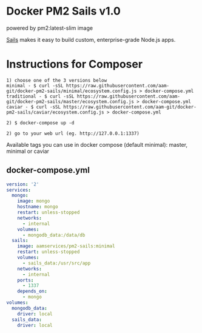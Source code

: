Docker PM2 Sails v1.0
========
powered by pm2:latest-slim image

[Sails][1] makes it easy to build custom, enterprise-grade Node.js apps.


Instructions for Composer
========

```
1) choose one of the 3 versions below
minimal - $ curl -sSL https://raw.githubusercontent.com/aam-git/docker-pm2-sails/minimal/ecosystem.config.js > docker-compose.yml
traditional - $ curl -sSL https://raw.githubusercontent.com/aam-git/docker-pm2-sails/master/ecosystem.config.js > docker-compose.yml
caviar - $ curl -sSL https://raw.githubusercontent.com/aam-git/docker-pm2-sails/caviar/ecosystem.config.js > docker-compose.yml

2) $ docker-compose up -d

2) go to your web url (eg. http://127.0.0.1:1337)
```


Available tags you can use in docker compose (default minimal): master, minimal or caviar

## docker-compose.yml

```yaml
version: '2'
services:
  mongo:
    image: mongo
    hostname: mongo
    restart: unless-stopped
    networks:
      - internal
    volumes:
      - mongodb_data:/data/db
  sails:
    image: aamservices/pm2-sails:minimal
    restart: unless-stopped
    volumes:
      - sails_data:/usr/src/app
    networks:
      - internal
    ports:
      - 1337
    depends_on:
      - mongo
volumes:
  mongodb_data:
    driver: local
  sails_data:
    driver: local
```


[1]: https://sailsjs.com
